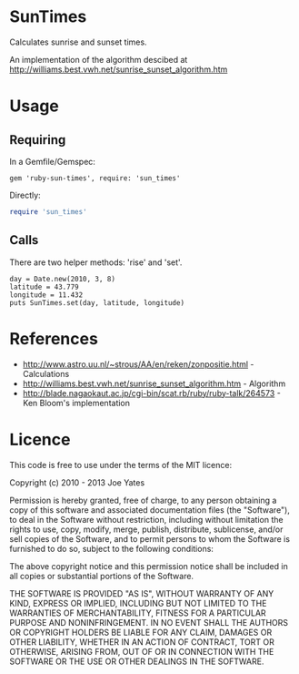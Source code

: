# SunTimes

Calculates sunrise and sunset times.

An implementation of the algorithm descibed at http://williams.best.vwh.net/sunrise_sunset_algorithm.htm

# Usage

## Requiring

In a Gemfile/Gemspec:

```
gem 'ruby-sun-times', require: 'sun_times'
```

Directly:

```ruby
require 'sun_times'
```

## Calls

There are two helper methods: 'rise' and 'set'.

```
day = Date.new(2010, 3, 8)
latitude = 43.779
longitude = 11.432
puts SunTimes.set(day, latitude, longitude)
```

# References

* http://www.astro.uu.nl/~strous/AA/en/reken/zonpositie.html - Calculations
* http://williams.best.vwh.net/sunrise_sunset_algorithm.htm - Algorithm
* http://blade.nagaokaut.ac.jp/cgi-bin/scat.rb/ruby/ruby-talk/264573 - Ken Bloom's implementation

# Licence

This code is free to use under the terms of the MIT licence:

  Copyright (c) 2010 - 2013 Joe Yates

  Permission is hereby granted, free of charge, to any person obtaining a copy
  of this software and associated documentation files (the "Software"), to
  deal in the Software without restriction, including without limitation the
  rights to use, copy, modify, merge, publish, distribute, sublicense, and/or
  sell copies of the Software, and to permit persons to whom the Software is
  furnished to do so, subject to the following conditions:

  The above copyright notice and this permission notice shall be included in
  all copies or substantial portions of the Software.

  THE SOFTWARE IS PROVIDED "AS IS", WITHOUT WARRANTY OF ANY KIND, EXPRESS OR
  IMPLIED, INCLUDING BUT NOT LIMITED TO THE WARRANTIES OF MERCHANTABILITY,
  FITNESS FOR A PARTICULAR PURPOSE AND NONINFRINGEMENT. IN NO EVENT SHALL THE
  AUTHORS OR COPYRIGHT HOLDERS BE LIABLE FOR ANY CLAIM, DAMAGES OR OTHER
  LIABILITY, WHETHER IN AN ACTION OF CONTRACT, TORT OR OTHERWISE, ARISING
  FROM, OUT OF OR IN CONNECTION WITH THE SOFTWARE OR THE USE OR OTHER DEALINGS
  IN THE SOFTWARE.
